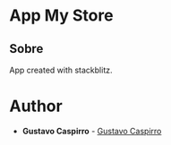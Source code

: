 # App My Store

## Sobre
App created with stackblitz.

# Author

* **Gustavo Caspirro** - [Gustavo Caspirro](https://github.com/GustavoCaspirro)